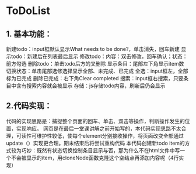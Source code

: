 # ToDoList
## 1. 基本功能：
新建todo：input框默认显示What needs to be done?，单击消失，回车新建
显示todo：新建后在列表最后显示
修改todo：内容：双击修改，回车确认；状态：前方勾选
删除todo：单击todo后方的叉删除
显示条目：尾部左下角显示item数
切换状态：单击尾部选修选择显示全部、未完成、已完成
全选：input框左，全部标为已完成
删除已完成：右下角Clear completed
搜索：input框右搜索，只要条目中含有搜索内容就会被显示
存储：js存储todo内容，刷新后仍会显示

## 2.代码实现：
代码的实现思路是：捕捉整个页面的回车、单击、双击等操作，判断操作发生的位置，实现响应。
网页是在最后一堂课讲解之前开始写的，本代码实现思路不太合理，可读性可维护性较低，使每个element分别接收操作，将页面改变全部通过update（）实现更合理。期末结束后将尝试重构代码
本代码创建新todo item的方式较为巧妙：既然有状态切换控制条目显示与否，那为什么不在html文件中写一个不会被显示的item，用cloneNode函数克隆这个空结点再添加内容呢（4行实现）